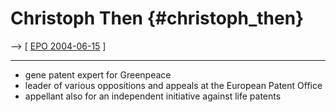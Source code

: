 # Christoph Then {#christoph_then}

\--\> \[ [ EPO 2004-06-15](Then040615En "wikilink") \]

------------------------------------------------------------------------

-   gene patent expert for Greenpeace
-   leader of various oppositions and appeals at the European Patent
    Office
-   appellant also for an independent initiative against life patents

